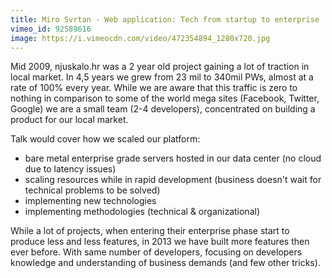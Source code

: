 ```yaml
---
title: Miro Svrtan - Web application: Tech from startup to enterprise
vimeo_id: 92589616
image: https://i.vimeocdn.com/video/472354894_1280x720.jpg
---
```


Mid 2009, njuskalo.hr was a 2 year old project gaining a lot of traction in local market. In 4,5 years we grew from 23 mil to 340mil PWs, almost at a rate of 100% every year. While we are aware that this traffic is zero to nothing in comparison to some of the world mega sites (Facebook, Twitter, Google) we are a small team (2-4 developers), concentrated on building a product for our local market.

Talk would cover how we scaled our platform:

+ bare metal enterprise grade servers hosted in our data center (no cloud due to latency issues) 
+ scaling resources while in rapid development (business doesn't wait for technical problems to be solved) 
+ implementing new technologies 
+ implementing methodologies (technical & organizational)

While a lot of projects, when entering their enterprise phase start to produce less and less features, in 2013 we have built more features then ever before. With same number of developers, focusing on developers knowledge and understanding of business demands (and few other tricks).
